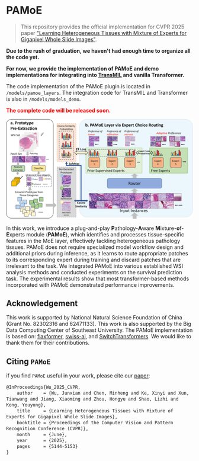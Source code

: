 # PAMoE
> This repository provides the official implementation for CVPR 2025 paper ["Learning Heterogeneous Tissues with Mixture of Experts for Gigapixel Whole Slide Images"](https://openaccess.thecvf.com/content/CVPR2025/papers/Wu_Learning_Heterogeneous_Tissues_with_Mixture_of_Experts_for_Gigapixel_Whole_CVPR_2025_paper.pdf).

**Due to the rush of graduation, we haven't had enough time to organize all the code yet.**

**For now, we provide the implementation of PAMoE and demo implementations for integrating into [TransMIL](https://github.com/szc19990412/TransMIL) and vanilla Transformer.**

The code implementation of the PAMoE plugin is located in `/models/pamoe_layers`.
The integration code for TransMIL and Transformer is also in `/models/models_demo`.

<span style="color:red">**The complete code will be released soon.**</span>

<img src="/figs/PAMOE.jpg"/>

In this work, we introduce a plug-and-play **P**athology-**A**ware **M**ixture-**o**f-**E**xperts module (**PAMoE**), which identifies and processes tissue-specific features in the MoE layer, effectively tackling heterogeneous pathology tissues. PAMoE does not require specialized model workflow design and additional priors during inference, as it learns to route appropriate patches to its corresponding expert during training and discard patches that are irrelevant to the task.
We integrated PAMoE into various established WSI analysis methods and conducted experiments on the survival prediction task. 
The experimental results show that most transformer-based methods incorporated with PAMoE demonstrated performance improvements.

## Acknowledgement
This work is supported by National Natural Science Foundation of China (Grant No. 82302316 and 62471133). This work is also supported by the Big Data Computing Center of Southeast University.
The PAMoE implementation is based on: [flaxformer](https://github.com/google/flaxformer/blob/main/flaxformer/architectures/moe/routing.py#L647-L717),
[swiss-ai](https://github.com/swiss-ai/MoE), and [SwitchTransformers](https://github.com/kyegomez/SwitchTransformers).
We would like to thank them for their contributions.

## Citing `PAMoE`

if you find `PAMoE` useful in your work, please cite our
[paper](https://openaccess.thecvf.com/content/CVPR2025/papers/Wu_Learning_Heterogeneous_Tissues_with_Mixture_of_Experts_for_Gigapixel_Whole_CVPR_2025_paper.pdf):

    @InProceedings{Wu_2025_CVPR,
        author    = {Wu, Junxian and Chen, Minheng and Ke, Xinyi and Xun, Tianwang and Jiang, Xiaoming and Zhou, Hongyu and Shao, Lizhi and Kong, Youyong},
        title     = {Learning Heterogeneous Tissues with Mixture of Experts for Gigapixel Whole Slide Images},
        booktitle = {Proceedings of the Computer Vision and Pattern Recognition Conference (CVPR)},
        month     = {June},
        year      = {2025},
        pages     = {5144-5153}
    }



